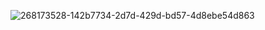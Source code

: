 ![268173528-142b7734-2d7d-429d-bd57-4d8ebe54d863](https://github.com/user-attachments/assets/8405614e-b9a1-494b-8b0c-ebc2dc9a3136)

